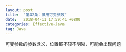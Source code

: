 ```yaml
---
layout: post
title:  "第42条：慎用可变参数"
date:   2018-04-11 17:59:41 +0800
categories: Effective-Java
tag: Java
---
```



可变参数的参数含义，位置都不较不明晰，可能会出现问题